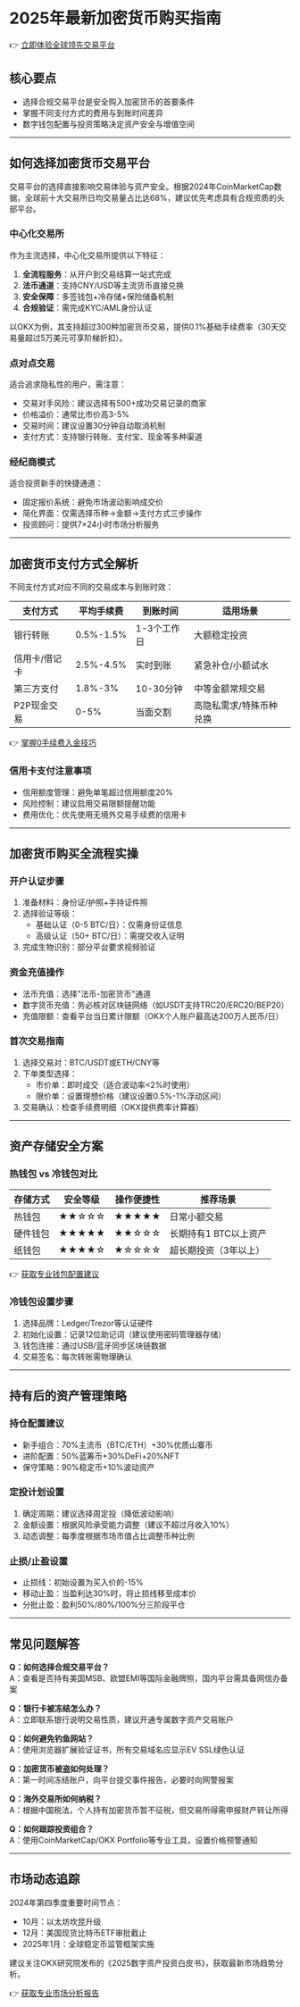 # 2025年最新加密货币购买指南

👉 [立即体验全球领先交易平台](https://bit.ly/okx_welcome)

## 核心要点
- 选择合规交易平台是安全购入加密货币的首要条件
- 掌握不同支付方式的费用与到账时间差异
- 数字钱包配置与投资策略决定资产安全与增值空间

---

## 如何选择加密货币交易平台

交易平台的选择直接影响交易体验与资产安全。根据2024年CoinMarketCap数据，全球前十大交易所日均交易量占比达68%，建议优先考虑具有合规资质的头部平台。

### 中心化交易所
作为主流选择，中心化交易所提供以下特征：
1. **全流程服务**：从开户到交易结算一站式完成
2. **法币通道**：支持CNY/USD等主流货币直接兑换
3. **安全保障**：多签钱包+冷存储+保险储备机制
4. **合规验证**：需完成KYC/AML身份认证

以OKX为例，其支持超过300种加密货币交易，提供0.1%基础手续费率（30天交易量超过5万美元可享阶梯折扣）。

### 点对点交易
适合追求隐私性的用户，需注意：
- 交易对手风险：建议选择有500+成功交易记录的商家
- 价格溢价：通常比市价高3-5%
- 交易时间：建议设置30分钟自动取消机制
- 支付方式：支持银行转账、支付宝、现金等多种渠道

### 经纪商模式
适合投资新手的快捷通道：
- 固定报价系统：避免市场波动影响成交价
- 简化界面：仅需选择币种→金额→支付方式三步操作
- 投资顾问：提供7×24小时市场分析服务

---

## 加密货币支付方式全解析

不同支付方式对应不同的交易成本与到账时效：

| 支付方式       | 平均手续费 | 到账时间   | 适用场景                 |
|----------------|------------|------------|--------------------------|
| 银行转账       | 0.5%-1.5%  | 1-3个工作日| 大额稳定投资             |
| 信用卡/借记卡  | 2.5%-4.5%  | 实时到账   | 紧急补仓/小额试水        |
| 第三方支付     | 1.8%-3%    | 10-30分钟  | 中等金额常规交易         |
| P2P现金交易    | 0-5%       | 当面交割   | 高隐私需求/特殊币种兑换  |

👉 [掌握0手续费入金技巧](https://bit.ly/okx_welcome)

### 信用卡支付注意事项
- 信用额度管理：避免单笔超过信用额度20%
- 风险控制：建议启用交易限额提醒功能
- 费用优化：优先使用无境外交易手续费的信用卡

---

## 加密货币购买全流程实操

### 开户认证步骤
1. 准备材料：身份证/护照+手持证件照
2. 选择验证等级：
   - 基础认证（0-5 BTC/日）：仅需身份证信息
   - 高级认证（50+ BTC/日）：需提交收入证明
3. 完成生物识别：部分平台要求视频验证

### 资金充值操作
- 法币充值：选择"法币-加密货币"通道
- 数字货币充值：务必核对区块链网络（如USDT支持TRC20/ERC20/BEP20）
- 充值限额：查看平台当日累计限额（OKX个人账户最高达200万人民币/日）

### 首次交易指南
1. 选择交易对：BTC/USDT或ETH/CNY等
2. 下单类型选择：
   - 市价单：即时成交（适合波动率<2%时使用）
   - 限价单：设置理想价格（建议设置0.5%-1%浮动区间）
3. 交易确认：检查手续费明细（OKX提供费率计算器）

---

## 资产存储安全方案

### 热钱包 vs 冷钱包对比

| 存储方式   | 安全等级 | 操作便捷性 | 推荐场景               |
|------------|----------|------------|------------------------|
| 热钱包     | ★★☆☆☆    | ★★★★★      | 日常小额交易           |
| 硬件钱包   | ★★★★★    | ★★☆☆☆     | 长期持有1 BTC以上资产  |
| 纸钱包     | ★★★★☆    | ★☆☆☆☆     | 超长期投资（3年以上）  |

👉 [获取专业钱包配置建议](https://bit.ly/okx_welcome)

### 冷钱包设置步骤
1. 选择品牌：Ledger/Trezor等认证硬件
2. 初始化设置：记录12位助记词（建议使用密码管理器存储）
3. 钱包连接：通过USB/蓝牙同步区块链数据
4. 交易签名：每次转账需物理确认

---

## 持有后的资产管理策略

### 持仓配置建议
- 新手组合：70%主流币（BTC/ETH）+30%优质山寨币
- 进阶配置：50%蓝筹币+30%DeFi+20%NFT
- 保守策略：90%稳定币+10%波动资产

### 定投计划设置
1. 确定周期：建议选择周定投（降低波动影响）
2. 金额设置：根据风险承受能力调整（建议不超过月收入10%）
3. 动态调整：每季度根据市场市值占比调整币种比例

### 止损/止盈设置
- 止损线：初始设置为买入价的-15%
- 移动止盈：当盈利达30%时，将止损线移至成本价
- 分批止盈：盈利50%/80%/100%分三阶段平仓

---

## 常见问题解答

**Q：如何选择合规交易平台？**  
A：查看是否持有美国MSB、欧盟EMI等国际金融牌照，国内平台需具备网信办备案

**Q：银行卡被冻结怎么办？**  
A：立即联系银行说明交易性质，建议开通专属数字资产交易账户

**Q：如何避免钓鱼网站？**  
A：使用浏览器扩展验证证书，所有交易域名应显示EV SSL绿色认证

**Q：加密货币被盗如何处理？**  
A：第一时间冻结账户，向平台提交事件报告，必要时向网警报案

**Q：海外交易所如何纳税？**  
A：根据中国税法，个人持有加密货币暂不征税，但交易所得需申报财产转让所得

**Q：如何跟踪投资组合？**  
A：使用CoinMarketCap/OKX Portfolio等专业工具，设置价格预警通知

---

## 市场动态追踪

2024年第四季度重要时间节点：
- 10月：以太坊坎昆升级
- 12月：美国现货比特币ETF审批截止
- 2025年1月：全球稳定币监管框架实施

建议关注OKX研究院发布的《2025数字资产投资白皮书》，获取最新市场趋势分析。

👉 [获取专业市场分析报告](https://bit.ly/okx_welcome)